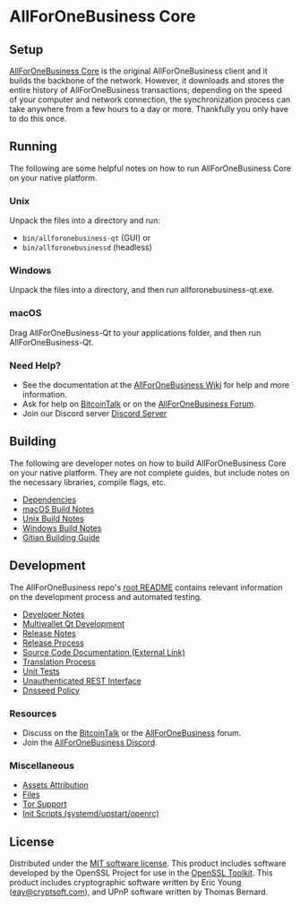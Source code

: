 AllForOneBusiness Core
=============

Setup
---------------------
[AllForOneBusiness Core](http://allforonebusiness.org/wallet) is the original AllForOneBusiness client and it builds the backbone of the network. However, it downloads and stores the entire history of AllForOneBusiness transactions; depending on the speed of your computer and network connection, the synchronization process can take anywhere from a few hours to a day or more. Thankfully you only have to do this once.

Running
---------------------
The following are some helpful notes on how to run AllForOneBusiness Core on your native platform.

### Unix

Unpack the files into a directory and run:

- `bin/allforonebusiness-qt` (GUI) or
- `bin/allforonebusinessd` (headless)

### Windows

Unpack the files into a directory, and then run allforonebusiness-qt.exe.

### macOS

Drag AllForOneBusiness-Qt to your applications folder, and then run AllForOneBusiness-Qt.

### Need Help?

* See the documentation at the [AllForOneBusiness Wiki](https://github.com/allforonebusiness/AllForOneBusiness/wiki)
for help and more information.
* Ask for help on [BitcoinTalk](https://bitcointalk.org/index.php?topic=1262920.0) or on the [AllForOneBusiness Forum](http://forum.allforonebusiness.org/).
* Join our Discord server [Discord Server](https://discord.allforonebusiness.org)

Building
---------------------
The following are developer notes on how to build AllForOneBusiness Core on your native platform. They are not complete guides, but include notes on the necessary libraries, compile flags, etc.

- [Dependencies](dependencies.md)
- [macOS Build Notes](build-osx.md)
- [Unix Build Notes](build-unix.md)
- [Windows Build Notes](build-windows.md)
- [Gitian Building Guide](gitian-building.md)

Development
---------------------
The AllForOneBusiness repo's [root README](/README.md) contains relevant information on the development process and automated testing.

- [Developer Notes](developer-notes.md)
- [Multiwallet Qt Development](multiwallet-qt.md)
- [Release Notes](release-notes.md)
- [Release Process](release-process.md)
- [Source Code Documentation (External Link)](https://www.fuzzbawls.pw/allforonebusiness/doxygen/)
- [Translation Process](translation_process.md)
- [Unit Tests](unit-tests.md)
- [Unauthenticated REST Interface](REST-interface.md)
- [Dnsseed Policy](dnsseed-policy.md)

### Resources
* Discuss on the [BitcoinTalk](https://bitcointalk.org/index.php?topic=1262920.0) or the [AllForOneBusiness](http://forum.allforonebusiness.org/) forum.
* Join the [AllForOneBusiness Discord](https://discord.allforonebusiness.org).

### Miscellaneous
- [Assets Attribution](assets-attribution.md)
- [Files](files.md)
- [Tor Support](tor.md)
- [Init Scripts (systemd/upstart/openrc)](init.md)

License
---------------------
Distributed under the [MIT software license](/COPYING).
This product includes software developed by the OpenSSL Project for use in the [OpenSSL Toolkit](https://www.openssl.org/). This product includes
cryptographic software written by Eric Young ([eay@cryptsoft.com](mailto:eay@cryptsoft.com)), and UPnP software written by Thomas Bernard.
